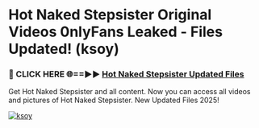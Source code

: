 # Hot Naked Stepsister Original Videos 0nlyFans Leaked - Files Updated! (ksoy)

<h3>🔴 CLICK HERE 🌐==►► <a href="https://tinyurl.com/up5wt9bj" rel="nofollow">Hot Naked Stepsister Updated Files</a></h3>

Get Hot Naked Stepsister and all content. Now you can access all videos and pictures of Hot Naked Stepsister. New Updated Files 2025!

[![ksoy](https://i.imgur.com/ABiUzMV.gif)](https://tinyurl.com/up5wt9bj)
